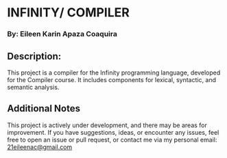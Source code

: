 
# INFINITY/ COMPILER
### By: Eileen Karin Apaza Coaquira
## Description:
This project is a compiler for the Infinity programming language, developed for the Compiler course. It includes components for lexical, syntactic, and semantic analysis.

## Additional Notes
This project is actively under development, and there may be areas for improvement. If you have suggestions, ideas, or encounter any issues, feel free to open an issue or pull request, or contact me via my personal email: 21eileenac@gmail.com

